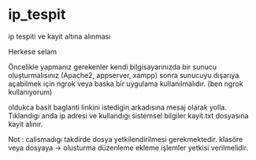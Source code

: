 # ip_tespit
ip tespiti ve kayit altına alınması

Herkese selam 

Öncelikle yapmanız gerekenler 
kendi bilgisayarınızda bir sunucu oluşturmalısınız (Apache2, appserver, xampp)
sonra sunucuyu dışarıya açabilmek için ngrok veya baska bir uygulama kullanılmalıdır.
(ben ngrok kullanıyorum)

oldukca basit baglanti linkini istedigin arkadısına mesaj olarak yolla.
Tıklandıgı anda ip adresi ve kullandıgı sistemsel bilgiler kayit.txt dosyasına kayit alınır.

Not : calismadıgı takdirde dosya yetkilendirilmesi gerekmektedir. klasöre veya dosyaya -> olusturma düzenleme ekleme işlemler yetkisi verilmelidir.
